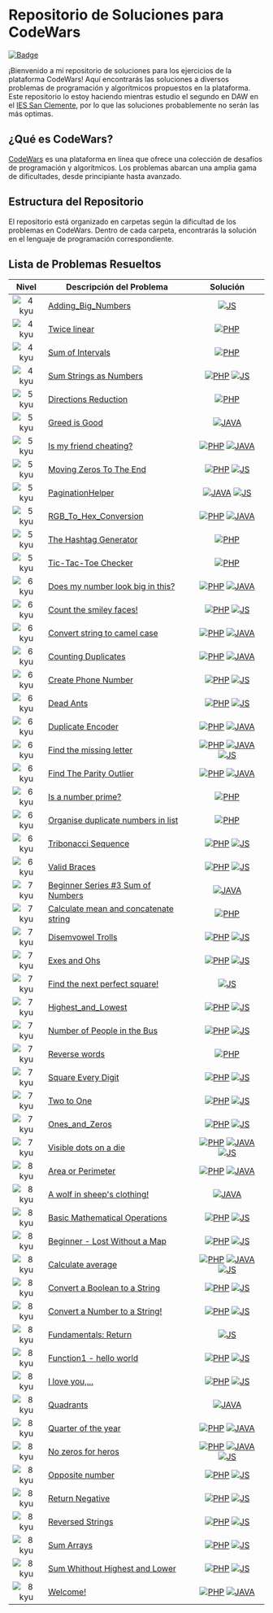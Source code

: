 # Repositorio de Soluciones para CodeWars

[![Badge](https://www.codewars.com/users/PabloTaber/badges/large)](https://www.codewars.com/users/PabloTaber)

¡Bienvenido a mi repositorio de soluciones para los ejercicios de la plataforma CodeWars! Aquí encontrarás las soluciones a diversos problemas de programación y algorítmicos propuestos en la plataforma. Este repositorio lo estoy haciendo mientras estudio el segundo en DAW en el [IES San Clemente](https://www.iessanclemente.net/), por lo que las soluciones probablemente no serán las más optimas.

## ¿Qué es CodeWars?

[CodeWars](https://www.codewars.com/) es una plataforma en línea que ofrece una colección de desafíos de programación y algorítmicos. Los problemas abarcan una amplia gama de dificultades, desde principiante hasta avanzado.

## Estructura del Repositorio

El repositorio está organizado en carpetas según la dificultad de los problemas en CodeWars. Dentro de cada carpeta, encontrarás la solución en el lenguaje de programación correspondiente.

## Lista de Problemas Resueltos

| Nivel    | Descripción del Problema                        | Solución                                    |
|:------:|-------------------------------------------------|:-------------------------------------------:|
| ![4 kyu](.images/4kyu-icon.png)  | [Adding_Big_Numbers](https://www.codewars.com/kata/525f4206b73515bffb000b21) | [![JS](./.images/js-icon.png)](./4_kyu/Adding_Big_Numbers.js) |
| ![4 kyu](.images/4kyu-icon.png)  | [Twice linear](https://www.codewars.com/kata/5672682212c8ecf83e000050) | [![PHP](./.images/php-icon.png)](./4_kyu/Twice_linear.php) |
| ![4 kyu](.images/4kyu-icon.png)  | [Sum of Intervals](https://www.codewars.com/kata/52b7ed099cdc285c300001cd) | [![PHP](./.images/php-icon.png)](./4_kyu/Sum_of_Intervals.php) |
| ![4 kyu](.images/4kyu-icon.png)  | [Sum Strings as Numbers](https://www.codewars.com/kata/5324945e2ece5e1f32000370) | [![PHP](./.images/php-icon.png)](./4_kyu/Sum_String_as_Numbers.php) [![JS](./.images/js-icon.png)](./4_kyu/Sum_String_as_Numbers.js) |
| ![5 kyu](.images/5kyu-icon.png) | [Directions Reduction](https://www.codewars.com/kata/550f22f4d758534c1100025a) | [![PHP](./.images/php-icon.png)](./5_kyu/Directions_Reduction.php) |
| ![5 kyu](.images/5kyu-icon.png) | [Greed is Good](https://www.codewars.com/kata/5270d0d18625160ada0000e4) | [![JAVA](./.images/java-icon.png)](./5_kyu/Greed_is_Good.java) |
| ![5 kyu](.images/5kyu-icon.png) | [Is my friend cheating?](https://www.codewars.com/kata/5547cc7dcad755e480000004) | [![PHP](./.images/php-icon.png)](./5_kyu/Is_my_friend_cheating.php) [![JAVA](./.images/java-icon.png)](./5_kyu/Is_my_friend_cheating.java) |
| ![5 kyu](.images/5kyu-icon.png) | [Moving Zeros To The End](https://www.codewars.com/kata/52597aa56021e91c93000cb0) | [![PHP](./.images/php-icon.png)](./5_kyu/Moving_Zeros_To_The_End.php) [![JS](./.images/js-icon.png)](./5_kyu/Moving_Zeros_To_The_End.js) |
| ![5 kyu](.images/5kyu-icon.png) | [PaginationHelper](https://www.codewars.com/kata/515bb423de843ea99400000a) | [![JAVA](./.images/java-icon.png)](./5_kyu/PaginationHelper.java) [![JS](./.images/js-icon.png)](./5_kyu/PaginationHelper.js) |
| ![5 kyu](.images/5kyu-icon.png) | [RGB_To_Hex_Conversion](https://www.codewars.com/kata/513e08acc600c94f01000001) | [![PHP](./.images/php-icon.png)](./5_kyu/RGB_To_HEX_Conversion.php) [![JAVA](./.images/java-icon.png)](./5_kyu/RGB_To_HEX_Conversion.java) |
| ![5 kyu](.images/5kyu-icon.png) | [The Hashtag Generator](https://www.codewars.com/kata/52449b062fb80683ec000024) | [![PHP](./.images/php-icon.png)](./5_kyu/The_Hashtag_Generator.php) |
| ![5 kyu](.images/5kyu-icon.png) | [Tic-Tac-Toe Checker](https://www.codewars.com/kata/525caa5c1bf619d28c000335) | [![PHP](./.images/php-icon.png)](./5_kyu/Tic-Tac-Toe_Checker.php) |
| ![6 kyu](.images/6kyu-icon.png) | [Does my number look big in this?](https://www.codewars.com/kata/5287e858c6b5a9678200083c) | [![PHP](./.images/php-icon.png)](./6_kyu/Does_my_number_look_big_in_this.php) [![JAVA](./.images/java-icon.png)](./6_kyu/Does_my_number_look_big_in_this.java) |
| ![6 kyu](.images/6kyu-icon.png)  | [Count the smiley faces!](https://www.codewars.com/kata/583203e6eb35d7980400002a) | [![PHP](./.images/php-icon.png)](./6_kyu/Count_the_smiley_faces.php) [![JS](./.images/js-icon.png)](./6_kyu/Count_the_smiley_faces.js) |
| ![6 kyu](.images/6kyu-icon.png) | [Convert string to camel case](https://www.codewars.com/kata/517abf86da9663f1d2000003) | [![PHP](./.images/php-icon.png)](./6_kyu/Convert_string_to_camel_case.php) [![JAVA](./.images/java-icon.png)](./6_kyu/Convert_string_to_camel_case.java) |
| ![6 kyu](.images/6kyu-icon.png) | [Counting Duplicates](https://www.codewars.com/kata/54bf1c2cd5b56cc47f0007a1) | [![PHP](./.images/php-icon.png)](./6_kyu/Counting_Duplicates.php) [![JAVA](./.images/java-icon.png)](./6_kyu/Counting_Duplicates.java) |
| ![6 kyu](.images/6kyu-icon.png)  | [Create Phone Number](https://www.codewars.com/kata/525f50e3b73515a6db000b83) | [![PHP](./.images/php-icon.png)](./6_kyu/Create_Phone_Number.php) [![JS](./.images/js-icon.png)](./6_kyu/Create_Phone_Number.js) |
| ![6 kyu](.images/6kyu-icon.png)  | [Dead Ants](https://www.codewars.com/kata/57d5e850bfcdc545870000b7) | [![PHP](./.images/php-icon.png)](./6_kyu/Dead_Ants.php) [![JS](./.images/js-icon.png)](./6_kyu/Dead_Ants.js) |
| ![6 kyu](.images/6kyu-icon.png) | [Duplicate Encoder](https://www.codewars.com/kata/54b42f9314d9229fd6000d9c) | [![PHP](./.images/php-icon.png)](./6_kyu/Duplicate_Encoder.php) [![JAVA](./.images/java-icon.png)](./6_kyu/Duplicate_Encoder.java) |
| ![6 kyu](.images/6kyu-icon.png) | [Find the missing letter](https://www.codewars.com/kata/5839edaa6754d6fec10000a2) | [![PHP](./.images/php-icon.png)](./6_kyu/Find_the_missing_letter.php) [![JAVA](./.images/java-icon.png)](./6_kyu/Find_the_missing_letter.java) [![JS](./.images/js-icon.png)](./6_kyu/Find_the_missing_letter.js) |
| ![6 kyu](.images/6kyu-icon.png) | [Find The Parity Outlier](https://www.codewars.com/kata/5526fc09a1bbd946250002dc) | [![PHP](./.images/php-icon.png)](./6_kyu/Find_The_Parity_Outlier.php) [![JAVA](./.images/java-icon.png)](./6_kyu/Find_The_Parity_Outlier.java) |
| ![6 kyu](.images/6kyu-icon.png)  | [Is a number prime?](https://www.codewars.com/kata/5262119038c0985a5b00029f) | [![PHP](./.images/php-icon.png)](./6_kyu/Is_a_number_prime.php) |
| ![6 kyu](.images/6kyu-icon.png)  | [Organise duplicate numbers in list](https://www.codewars.com/kata/5884b6550785f7c58f000047) | [![PHP](./.images/php-icon.png)](./6_kyu/Organise_duplicate_numbers_in_list.php) |
| ![6 kyu](.images/6kyu-icon.png)  | [Tribonacci Sequence](https://www.codewars.com/kata/556deca17c58da83c00002db) | [![PHP](./.images/php-icon.png)](./6_kyu/Tribonacci_Sequence.php) [![JS](./.images/js-icon.png)](./6_kyu/Tribonacci_Sequence.js) |
| ![6 kyu](.images/6kyu-icon.png)  | [Valid Braces](https://www.codewars.com/kata/5277c8a221e209d3f6000b56) | [![PHP](./.images/php-icon.png)](./6_kyu/Valid_Braces.php) [![JS](./.images/js-icon.png)](./6_kyu/Valid_Braces.js) |
| ![7 kyu](.images/7kyu-icon.png) | [Beginner Series #3 Sum of Numbers](https://www.codewars.com/kata/55f2b110f61eb01779000053)   | [![JAVA](./.images/java-icon.png)](./7_kyu/Beginer_Series_3_Sum_of_Number.java) |
| ![7 kyu](.images/7kyu-icon.png)  | [Calculate mean and concatenate string](https://www.codewars.com/kata/56f7493f5d7c12d1690000b6)   | [![PHP](./.images/php-icon.png)](./7_kyu/Calculate_mean_and_concatenate_string.php) |
| ![7 kyu](.images/7kyu-icon.png) | [Disemvowel Trolls](https://www.codewars.com/kata/52fba66badcd10859f00097e)   | [![PHP](./.images/php-icon.png)](./7_kyu/Disemvowel_Trolls.php) [![JS](./.images/js-icon.png)](./7_kyu/Disemvowel_Trolls.js) |
| ![7 kyu](.images/7kyu-icon.png) | [Exes and Ohs](https://www.codewars.com/kata/55908aad6620c066bc00002a)   | [![PHP](./.images/php-icon.png)](./7_kyu/Exes_and_Ohs.php) [![JS](./.images/js-icon.png)](./7_kyu/Exes_and_Ohs.js) |
| ![7 kyu](.images/7kyu-icon.png) | [Find the next perfect square!](https://www.codewars.com/kata/56269eb78ad2e4ced1000013)   | [![JS](./.images/js-icon.png)](./7_kyu/Find_the_next_perfect_square.js) |
| ![7 kyu](.images/7kyu-icon.png) | [Highest_and_Lowest](https://www.codewars.com/kata/554b4ac871d6813a03000035)   | [![PHP](./.images/php-icon.png)](./7_kyu/Higtest_and_Lowest.php) [![JS](./.images/js-icon.png)](./7_kyu/Higtest_and_Lowest.js) |
| ![7 kyu](.images/7kyu-icon.png) | [Number of People in the Bus](https://www.codewars.com/kata/5648b12ce68d9daa6b000099)   | [![PHP](./.images/php-icon.png)](./7_kyu/Number_of_People_in_the_Bus.php) [![JS](./.images/js-icon.png)](./7_kyu/Number_of_People_in_the_Bus.js) |
| ![7 kyu](.images/7kyu-icon.png) | [Reverse words](https://www.codewars.com/kata/5259b20d6021e9e14c0010d4)   | [![PHP](./.images/php-icon.png)](./7_kyu/Reverse_words.php) |
| ![7 kyu](.images/7kyu-icon.png) | [Square Every Digit](https://www.codewars.com/kata/546e2562b03326a88e000020)   | [![PHP](./.images/php-icon.png)](./7_kyu/Square_Every_Digit.php) [![JS](./.images/js-icon.png)](./7_kyu/Square_Every_Digit.js) |
| ![7 kyu](.images/7kyu-icon.png) | [Two to One](https://www.codewars.com/kata/5656b6906de340bd1b0000ac)   | [![PHP](./.images/php-icon.png)](./7_kyu/Two_to_One.php) [![JS](./.images/js-icon.png)](./7_kyu/Two_to_One.js) |
| ![7 kyu](.images/7kyu-icon.png) | [Ones_and_Zeros](https://www.codewars.com/kata/578553c3a1b8d5c40300037c)   | [![PHP](./.images/php-icon.png)](./7_kyu/Ones_and_Zeros) [![JS](./.images/js-icon.png)](./7_kyu/Ones_and_Zeros.js) |
| ![7 kyu](.images/7kyu-icon.png) | [Visible dots on a die](https://www.codewars.com/kata/5a39724945ddce2223000800)   | [![PHP](./.images/php-icon.png)](./7_kyu/Visible_Dots_On_a_Die.php) [![JAVA](./.images/java-icon.png)](./7_kyu/Visible_Dots_On_a_Die.java) [![JS](./.images/js-icon.png)](./8_kyu/Visible_Dots_On_a_Die.js) |
| ![8 kyu](.images/8kyu-icon.png) | [Area or Perimeter](https://www.codewars.com/kata/5ab6538b379d20ad880000ab)   | [![PHP](./.images/php-icon.png)](./8_kyu/Area_or_Perimeter.php) [![JAVA](./.images/java-icon.png)](./8_kyu/Area_or_Perimeter.java) |
| ![8 kyu](.images/8kyu-icon.png) | [A wolf in sheep's clothing!](https://www.codewars.com/kata/5c8bfa44b9d1192e1ebd3d15)   | [![JAVA](./.images/java-icon.png)](./8_kyu/A_wolf_in_sheeps_clothing.java) |
| ![8 kyu](.images/8kyu-icon.png) | [Basic Mathematical Operations](https://www.codewars.com/kata/57356c55867b9b7a60000bd7) | [![PHP](./.images/php-icon.png)](./8_kyu/Basic_Mathematical_Operations.php) [![JS](./.images/js-icon.png)](./8_kyu/Basic_Mathematical_Operations.js)|
| ![8 kyu](.images/8kyu-icon.png) | [Beginner - Lost Without a Map](https://www.codewars.com/kata/57f781872e3d8ca2a000007e) | [![PHP](./.images/php-icon.png)](./8_kyu/Beginner_-_Lost_Without_a_Map.php) [![JS](./.images/js-icon.png)](./8_kyu/Beginner_-_Lost_Without_a_Map.js)|
| ![8 kyu](.images/8kyu-icon.png) | [Calculate average](https://www.codewars.com/kata/57a2013acf1fa5bfc4000921) | [![PHP](./.images/php-icon.png)](./8_kyu/Calculate_average.php) [![JAVA](./.images/java-icon.png)](./8_kyu/Calculate_average.java) [![JS](./.images/js-icon.png)](./8_kyu/Calculate_average.js) |
| ![8 kyu](.images/8kyu-icon.png) | [Convert a Boolean to a String](https://www.codewars.com/kata/551b4501ac0447318f0009cd) | [![PHP](./.images/php-icon.png)](./8_kyu/Convert_a_Boolean_to_a_String.php) [![JS](./.images/js-icon.png)](./8_kyu/Convert_a_Boolean_to_a_String.js)|
| ![8 kyu](.images/8kyu-icon.png) | [Convert a Number to a String!](https://www.codewars.com/kata/5265326f5fda8eb1160004c8) | [![PHP](./.images/php-icon.png)](./8_kyu/Convert_a_Number_to_a_String.php) [![JS](./.images/js-icon.png)](./8_kyu/Convert_a_Number_to_a_String.js)|
| ![8 kyu](.images/8kyu-icon.png) | [Fundamentals: Return](https://www.codewars.com/kata/55a5befdf16499bffb00007b) | [![JS](./.images/js-icon.png)](./8_kyu/Fundamentals:_Return.js)|
| ![8 kyu](.images/8kyu-icon.png) | [Function1 - hello world](https://www.codewars.com/kata/523b4ff7adca849afe000035) | [![PHP](./.images/php-icon.png)](./8_kyu/Function1_-_hello_world.php) [![JS](./.images/js-icon.png)](./8_kyu/Function1_-_hello_world.js)|
| ![8 kyu](.images/8kyu-icon.png) | [I love you,...](https://www.codewars.com/kata/57f24e6a18e9fad8eb000296) | [![PHP](./.images/php-icon.png)](./8_kyu/I_love_you.php) [![JS](./.images/js-icon.png)](./8_kyu/I_love_you.js)|
| ![8 kyu](.images/8kyu-icon.png) | [Quadrants](https://www.codewars.com/kata/643af0fa9fa6c406b47c5399)   | [![JAVA](./.images/java-icon.png)](./8_kyu/Quadrants.java) |
| ![8 kyu](.images/8kyu-icon.png) | [Quarter of the year](https://www.codewars.com/kata/5ce9c1000bab0b001134f5af)   | [![PHP](./.images/php-icon.png)](./8_kyu/Quarter_of_the_year.php) [![JAVA](./.images/java-icon.png)](./8_kyu/Quarter_of_the_year.java) |
| ![8 kyu](.images/8kyu-icon.png) | [No zeros for heros](https://www.codewars.com/kata/570a6a46455d08ff8d001002) | [![PHP](./.images/php-icon.png)](./8_kyu/No_zeros_for_heros.php) [![JAVA](./.images/java-icon.png)](./8_kyu/No_zeros_for_heros.java) [![JS](./.images/js-icon.png)](./8_kyu/No_zeros_for_heros.js) |
| ![8 kyu](.images/8kyu-icon.png) | [Opposite number](https://www.codewars.com/kata/56dec885c54a926dcd001095) | [![PHP](./.images/php-icon.png)](./8_kyu/Opposite_number.php) [![JS](./.images/js-icon.png)](./8_kyu/Opposite_number.js)|
| ![8 kyu](.images/8kyu-icon.png) | [Return Negative](https://www.codewars.com/kata/55685cd7ad70877c23000102) | [![PHP](./.images/php-icon.png)](./8_kyu/Return_Negative.php) [![JS](./.images/js-icon.png)](./8_kyu/Return_Negative.js)|
| ![8 kyu](.images/8kyu-icon.png) | [Reversed Strings](https://www.codewars.com/kata/5168bb5dfe9a00b126000018) | [![PHP](./.images/php-icon.png)](./8_kyu/Reversed_Strings.php) [![JS](./.images/js-icon.png)](./8_kyu/Reversed_Strings.js)|
| ![8 kyu](.images/8kyu-icon.png) | [Sum Arrays](https://www.codewars.com/kata/53dc54212259ed3d4f00071c) | [![PHP](./.images/php-icon.png)](./8_kyu/Sum_Arrays.php) [![JS](./.images/js-icon.png)](./8_kyu/Sum_Arrays.js)|
| ![8 kyu](.images/8kyu-icon.png) | [Sum Whithout Highest and Lower](https://www.codewars.com/kata/576b93db1129fcf2200001e6) | [![PHP](./.images/php-icon.png)](./8_kyu/Sum_without_highest_and_lowest.php) [![JS](./.images/js-icon.png)](./8_kyu/Sum_without_highest_and_lowest.js)|
| ![8 kyu](.images/8kyu-icon.png) | [Welcome!](https://www.codewars.com/kata/577ff15ad648a14b780000e7)   | [![PHP](./.images/php-icon.png)](./8_kyu/Welcome!.php) [![JAVA](./.images/java-icon.png)](./8_kyu/Welcome.java) |
